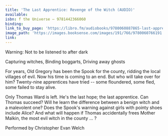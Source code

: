```yaml
---
title: 'The Last Apprentice: Revenge of the Witch (AUDIO)'
available:
isbn: f the Universe – 9781442366060
binding:
link_to_buy_page: 'https://libro.fm/audiobooks/9780060887865-last-apprentice-revenge-of-the-witch-book-1'
image_path: 'https://images.booksense.com/images/191/766/9780060766191.jpg'
link:
---
```



Warning: Not to be listened to after dark

Capturing witches, Binding boggarts, Driving away ghosts

For years, Old Gregory has been the Spook for the county, ridding the local villages of evil. Now his time is coming to an end. But who will take over for him? Twenty-nine apprentices have tried -- some floundered, some fled, some failed to stay alive.

Only Thomas Ward is left. He's the last hope; the last apprentice. Can Thomas succeed? Will he learn the difference between a benign witch and a malevolent one? Does the Spook's warning against girls with pointy shoes include Alice? And what will happen if Thomas accidentally frees Mother Malkin, the most evil witch in the county ... ?

Performed by Christopher Evan Welch